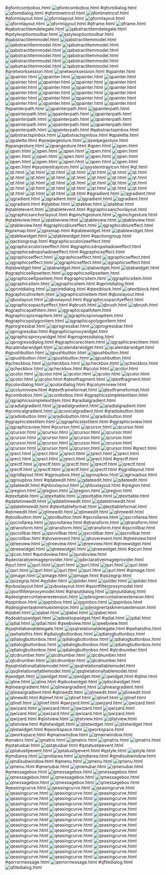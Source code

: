 #qfontcombobox.html
![qfontcombobox.html](http://pyqt.sourceforge.net/Docs/PyQt4/images/windowsxp-fontcombobox.png)
#qfontdialog.html
![qfontdialog.html](http://pyqt.sourceforge.net/Docs/PyQt4/images/plastique-fontdialog.png)
#qfontmetricsf.html
![qfontmetricsf.html](http://pyqt.sourceforge.net/Docs/PyQt4/images/bearings.png)
#qformlayout.html
![qformlayout.html](http://pyqt.sourceforge.net/Docs/PyQt4/images/qformlayout-win.png)
![qformlayout.html](http://pyqt.sourceforge.net/Docs/PyQt4/images/qformlayout-mac.png)
![qformlayout.html](http://pyqt.sourceforge.net/Docs/PyQt4/images/qformlayout-kde.png)
![qformlayout.html](http://pyqt.sourceforge.net/Docs/PyQt4/images/qformlayout-qpe.png)
#qframe.html
![qframe.html](http://pyqt.sourceforge.net/Docs/PyQt4/images/frames.png)
#qabstractitemdelegate.html
![qabstractitemdelegate.html](http://pyqt.sourceforge.net/Docs/PyQt4/images/widgetdelegate.png)
#qstyleoptiontoolbar.html
![qstyleoptiontoolbar.html](http://pyqt.sourceforge.net/Docs/PyQt4/images/qstyleoptiontoolbar-position.png)
#qabstractitemmodel.html
![qabstractitemmodel.html](http://pyqt.sourceforge.net/Docs/PyQt4/images/modelindex-no-parent.png)
![qabstractitemmodel.html](http://pyqt.sourceforge.net/Docs/PyQt4/images/modelview-begin-insert-columns.png)
![qabstractitemmodel.html](http://pyqt.sourceforge.net/Docs/PyQt4/images/modelview-begin-append-columns.png)
![qabstractitemmodel.html](http://pyqt.sourceforge.net/Docs/PyQt4/images/modelview-begin-insert-rows.png)
![qabstractitemmodel.html](http://pyqt.sourceforge.net/Docs/PyQt4/images/modelview-begin-append-rows.png)
![qabstractitemmodel.html](http://pyqt.sourceforge.net/Docs/PyQt4/images/modelview-move-rows-1.png)
![qabstractitemmodel.html](http://pyqt.sourceforge.net/Docs/PyQt4/images/modelview-move-rows-2.png)
![qabstractitemmodel.html](http://pyqt.sourceforge.net/Docs/PyQt4/images/modelview-move-rows-3.png)
![qabstractitemmodel.html](http://pyqt.sourceforge.net/Docs/PyQt4/images/modelview-move-rows-4.png)
![qabstractitemmodel.html](http://pyqt.sourceforge.net/Docs/PyQt4/images/modelview-begin-remove-columns.png)
![qabstractitemmodel.html](http://pyqt.sourceforge.net/Docs/PyQt4/images/modelview-begin-remove-rows.png)
#qnetworksession.html
![qnetworksession.html](http://pyqt.sourceforge.net/Docs/PyQt4/images/roaming-states.png)
#qpainter.html
![qpainter.html](http://pyqt.sourceforge.net/Docs/PyQt4/images/qpainter-basicdrawing.png)
![qpainter.html](http://pyqt.sourceforge.net/Docs/PyQt4/images/qpainter-painterpaths.png)
![qpainter.html](http://pyqt.sourceforge.net/Docs/PyQt4/images/qpainter-vectordeformation.png)
![qpainter.html](http://pyqt.sourceforge.net/Docs/PyQt4/images/qpainter-gradients.png)
![qpainter.html](http://pyqt.sourceforge.net/Docs/PyQt4/images/qpainter-pathstroking.png)
![qpainter.html](http://pyqt.sourceforge.net/Docs/PyQt4/images/qpainter-concentriccircles.png)
![qpainter.html](http://pyqt.sourceforge.net/Docs/PyQt4/images/qpainter-clock.png)
![qpainter.html](http://pyqt.sourceforge.net/Docs/PyQt4/images/qpainter-rotation.png)
![qpainter.html](http://pyqt.sourceforge.net/Docs/PyQt4/images/qpainter-scale.png)
![qpainter.html](http://pyqt.sourceforge.net/Docs/PyQt4/images/qpainter-translation.png)
![qpainter.html](http://pyqt.sourceforge.net/Docs/PyQt4/images/qpainter-affinetransformations.png)
![qpainter.html](http://pyqt.sourceforge.net/Docs/PyQt4/images/qpainter-compositiondemo.png)
![qpainter.html](http://pyqt.sourceforge.net/Docs/PyQt4/images/qpainter-compositionmode1.png)
![qpainter.html](http://pyqt.sourceforge.net/Docs/PyQt4/images/qpainter-compositionmode2.png)
![qpainter.html](http://pyqt.sourceforge.net/Docs/PyQt4/images/qpainter-arc.png)
![qpainter.html](http://pyqt.sourceforge.net/Docs/PyQt4/images/qpainter-chord.png)
![qpainter.html](http://pyqt.sourceforge.net/Docs/PyQt4/images/qpainter-polygon.png)
![qpainter.html](http://pyqt.sourceforge.net/Docs/PyQt4/images/qpainter-ellipse.png)
![qpainter.html](http://pyqt.sourceforge.net/Docs/PyQt4/images/qpainter-line.png)
![qpainter.html](http://pyqt.sourceforge.net/Docs/PyQt4/images/qpainter-path.png)
![qpainter.html](http://pyqt.sourceforge.net/Docs/PyQt4/images/qpainter-pie.png)
![qpainter.html](http://pyqt.sourceforge.net/Docs/PyQt4/images/qpainter-polygon.png)
![qpainter.html](http://pyqt.sourceforge.net/Docs/PyQt4/images/qpainter-rectangle.png)
![qpainter.html](http://pyqt.sourceforge.net/Docs/PyQt4/images/qpainter-roundrect.png)
#qpainterpath.html
![qpainterpath.html](http://pyqt.sourceforge.net/Docs/PyQt4/images/qpainterpath-construction.png)
![qpainterpath.html](http://pyqt.sourceforge.net/Docs/PyQt4/images/qt-fillrule-oddeven.png)
![qpainterpath.html](http://pyqt.sourceforge.net/Docs/PyQt4/images/qt-fillrule-winding.png)
![qpainterpath.html](http://pyqt.sourceforge.net/Docs/PyQt4/images/qpainterpath-example.png)
![qpainterpath.html](http://pyqt.sourceforge.net/Docs/PyQt4/images/qpainterpath-demo.png)
![qpainterpath.html](http://pyqt.sourceforge.net/Docs/PyQt4/images/qpainterpath-addellipse.png)
![qpainterpath.html](http://pyqt.sourceforge.net/Docs/PyQt4/images/qpainterpath-addpolygon.png)
![qpainterpath.html](http://pyqt.sourceforge.net/Docs/PyQt4/images/qpainterpath-addrectangle.png)
![qpainterpath.html](http://pyqt.sourceforge.net/Docs/PyQt4/images/qpainterpath-addtext.png)
![qpainterpath.html](http://pyqt.sourceforge.net/Docs/PyQt4/images/qpainterpath-arcto.png)
![qpainterpath.html](http://pyqt.sourceforge.net/Docs/PyQt4/images/qpainterpath-cubicto.png)
![qpainterpath.html](http://pyqt.sourceforge.net/Docs/PyQt4/images/qt-fillrule-oddeven.png)
![qpainterpath.html](http://pyqt.sourceforge.net/Docs/PyQt4/images/qt-fillrule-winding.png)
#qabstractspinbox.html
![qabstractspinbox.html](http://pyqt.sourceforge.net/Docs/PyQt4/images/qspinbox-updown.png)
![qabstractspinbox.html](http://pyqt.sourceforge.net/Docs/PyQt4/images/qspinbox-plusminus.png)
#qpalette.html
![qpalette.html](http://pyqt.sourceforge.net/Docs/PyQt4/images/palette.png)
#qswipegesture.html
![qswipegesture.html](http://pyqt.sourceforge.net/Docs/PyQt4/images/swipegesture.png)
#qpangesture.html
![qpangesture.html](http://pyqt.sourceforge.net/Docs/PyQt4/images/pangesture.png)
#qpen.html
![qpen.html](http://pyqt.sourceforge.net/Docs/PyQt4/images/qpen-solid.png)
![qpen.html](http://pyqt.sourceforge.net/Docs/PyQt4/images/qpen-dash.png)
![qpen.html](http://pyqt.sourceforge.net/Docs/PyQt4/images/qpen-dot.png)
![qpen.html](http://pyqt.sourceforge.net/Docs/PyQt4/images/qpen-dashdot.png)
![qpen.html](http://pyqt.sourceforge.net/Docs/PyQt4/images/qpen-dashdotdot.png)
![qpen.html](http://pyqt.sourceforge.net/Docs/PyQt4/images/qpen-custom.png)
![qpen.html](http://pyqt.sourceforge.net/Docs/PyQt4/images/qpen-square.png)
![qpen.html](http://pyqt.sourceforge.net/Docs/PyQt4/images/qpen-flat.png)
![qpen.html](http://pyqt.sourceforge.net/Docs/PyQt4/images/qpen-roundcap.png)
![qpen.html](http://pyqt.sourceforge.net/Docs/PyQt4/images/qpen-bevel.png)
![qpen.html](http://pyqt.sourceforge.net/Docs/PyQt4/images/qpen-miter.png)
![qpen.html](http://pyqt.sourceforge.net/Docs/PyQt4/images/qpen-roundjoin.png)
![qpen.html](http://pyqt.sourceforge.net/Docs/PyQt4/images/qpen-miterlimit.png)
![qpen.html](http://pyqt.sourceforge.net/Docs/PyQt4/images/qpen-demo.png)
![qpen.html](http://pyqt.sourceforge.net/Docs/PyQt4/images/qpen-dashpattern.png)
![qpen.html](http://pyqt.sourceforge.net/Docs/PyQt4/images/qpen-custom.png)
![qpen.html](http://pyqt.sourceforge.net/Docs/PyQt4/images/qpen-miterlimit.png)
#qsystemtrayicon.html
![qsystemtrayicon.html](http://pyqt.sourceforge.net/Docs/PyQt4/images/system-tray.png)
#qt.html
![qt.html](http://pyqt.sourceforge.net/Docs/PyQt4/images/qimage-scaling.png)
![qt.html](http://pyqt.sourceforge.net/Docs/PyQt4/images/brush-styles.png)
![qt.html](http://pyqt.sourceforge.net/Docs/PyQt4/images/cursor-arrow.png)
![qt.html](http://pyqt.sourceforge.net/Docs/PyQt4/images/cursor-uparrow.png)
![qt.html](http://pyqt.sourceforge.net/Docs/PyQt4/images/cursor-cross.png)
![qt.html](http://pyqt.sourceforge.net/Docs/PyQt4/images/cursor-wait.png)
![qt.html](http://pyqt.sourceforge.net/Docs/PyQt4/images/cursor-ibeam.png)
![qt.html](http://pyqt.sourceforge.net/Docs/PyQt4/images/cursor-sizev.png)
![qt.html](http://pyqt.sourceforge.net/Docs/PyQt4/images/cursor-sizeh.png)
![qt.html](http://pyqt.sourceforge.net/Docs/PyQt4/images/cursor-sizeb.png)
![qt.html](http://pyqt.sourceforge.net/Docs/PyQt4/images/cursor-sizef.png)
![qt.html](http://pyqt.sourceforge.net/Docs/PyQt4/images/cursor-sizeall.png)
![qt.html](http://pyqt.sourceforge.net/Docs/PyQt4/images/cursor-vsplit.png)
![qt.html](http://pyqt.sourceforge.net/Docs/PyQt4/images/cursor-hsplit.png)
![qt.html](http://pyqt.sourceforge.net/Docs/PyQt4/images/cursor-hand.png)
![qt.html](http://pyqt.sourceforge.net/Docs/PyQt4/images/cursor-forbidden.png)
![qt.html](http://pyqt.sourceforge.net/Docs/PyQt4/images/cursor-openhand.png)
![qt.html](http://pyqt.sourceforge.net/Docs/PyQt4/images/cursor-closedhand.png)
![qt.html](http://pyqt.sourceforge.net/Docs/PyQt4/images/cursor-whatsthis.png)
![qt.html](http://pyqt.sourceforge.net/Docs/PyQt4/images/cursor-wait.png)
![qt.html](http://pyqt.sourceforge.net/Docs/PyQt4/images/qpen-square.png)
![qt.html](http://pyqt.sourceforge.net/Docs/PyQt4/images/qpen-flat.png)
![qt.html](http://pyqt.sourceforge.net/Docs/PyQt4/images/qpen-roundcap.png)
![qt.html](http://pyqt.sourceforge.net/Docs/PyQt4/images/qpen-bevel.png)
![qt.html](http://pyqt.sourceforge.net/Docs/PyQt4/images/qpen-miter.png)
![qt.html](http://pyqt.sourceforge.net/Docs/PyQt4/images/qpen-roundjoin.png)
![qt.html](http://pyqt.sourceforge.net/Docs/PyQt4/images/qpen-solid.png)
![qt.html](http://pyqt.sourceforge.net/Docs/PyQt4/images/qpen-dash.png)
![qt.html](http://pyqt.sourceforge.net/Docs/PyQt4/images/qpen-dot.png)
![qt.html](http://pyqt.sourceforge.net/Docs/PyQt4/images/qpen-dashdot.png)
![qt.html](http://pyqt.sourceforge.net/Docs/PyQt4/images/qpen-dashdotdot.png)
![qt.html](http://pyqt.sourceforge.net/Docs/PyQt4/images/qpen-custom.png)
#qgradient.html
![qgradient.html](http://pyqt.sourceforge.net/Docs/PyQt4/images/qgradient-linear.png)
![qgradient.html](http://pyqt.sourceforge.net/Docs/PyQt4/images/qgradient-radial.png)
![qgradient.html](http://pyqt.sourceforge.net/Docs/PyQt4/images/qgradient-conical.png)
![qgradient.html](http://pyqt.sourceforge.net/Docs/PyQt4/images/qradialgradient-pad.png)
![qgradient.html](http://pyqt.sourceforge.net/Docs/PyQt4/images/qradialgradient-repeat.png)
![qgradient.html](http://pyqt.sourceforge.net/Docs/PyQt4/images/qradialgradient-reflect.png)
#qtabbar.html
![qtabbar.html](http://pyqt.sourceforge.net/Docs/PyQt4/images/plastique-tabbar.png)
![qtabbar.html](http://pyqt.sourceforge.net/Docs/PyQt4/images/plastique-tabbar-truncated.png)
#qtabletevent.html
![qtabletevent.html](http://pyqt.sourceforge.net/Docs/PyQt4/images/qtabletevent-tilt.png)
#qgraphicsanchorlayout.html
![qgraphicsanchorlayout.html](http://pyqt.sourceforge.net/Docs/PyQt4/images/simpleanchorlayout-example.png)
#qpinchgesture.html
![qpinchgesture.html](http://pyqt.sourceforge.net/Docs/PyQt4/images/pinchgesture.png)
#qtableview.html
![qtableview.html](http://pyqt.sourceforge.net/Docs/PyQt4/images/qtableview-resized.png)
![qtableview.html](http://pyqt.sourceforge.net/Docs/PyQt4/images/windowsxp-tableview.png)
![qtableview.html](http://pyqt.sourceforge.net/Docs/PyQt4/images/macintosh-tableview.png)
![qtableview.html](http://pyqt.sourceforge.net/Docs/PyQt4/images/plastique-tableview.png)
#qgraphicsblureffect.html
![qgraphicsblureffect.html](http://pyqt.sourceforge.net/Docs/PyQt4/images/graphicseffect-blur.png)
#qpixmap.html
![qpixmap.html](http://pyqt.sourceforge.net/Docs/PyQt4/images/qimage-scaling.png)
#qtablewidget.html
![qtablewidget.html](http://pyqt.sourceforge.net/Docs/PyQt4/images/windowsxp-tableview.png)
![qtablewidget.html](http://pyqt.sourceforge.net/Docs/PyQt4/images/macintosh-tableview.png)
![qtablewidget.html](http://pyqt.sourceforge.net/Docs/PyQt4/images/plastique-tableview.png)
#qactiongroup.html
![qactiongroup.html](http://pyqt.sourceforge.net/Docs/PyQt4/images/qactiongroup-align.png)
#qgraphicscolorizeeffect.html
![qgraphicscolorizeeffect.html](http://pyqt.sourceforge.net/Docs/PyQt4/images/graphicseffect-colorize.png)
#qgraphicsdropshadoweffect.html
![qgraphicsdropshadoweffect.html](http://pyqt.sourceforge.net/Docs/PyQt4/images/graphicseffect-drop-shadow.png)
#qgraphicseffect.html
![qgraphicseffect.html](http://pyqt.sourceforge.net/Docs/PyQt4/images/graphicseffect-plain.png)
![qgraphicseffect.html](http://pyqt.sourceforge.net/Docs/PyQt4/images/graphicseffect-blur.png)
![qgraphicseffect.html](http://pyqt.sourceforge.net/Docs/PyQt4/images/graphicseffect-colorize.png)
![qgraphicseffect.html](http://pyqt.sourceforge.net/Docs/PyQt4/images/graphicseffect-opacity.png)
![qgraphicseffect.html](http://pyqt.sourceforge.net/Docs/PyQt4/images/graphicseffect-drop-shadow.png)
![qgraphicseffect.html](http://pyqt.sourceforge.net/Docs/PyQt4/images/graphicseffect-widget.png)
#qtabwidget.html
![qtabwidget.html](http://pyqt.sourceforge.net/Docs/PyQt4/images/windowsxp-tabwidget.png)
![qtabwidget.html](http://pyqt.sourceforge.net/Docs/PyQt4/images/macintosh-tabwidget.png)
![qtabwidget.html](http://pyqt.sourceforge.net/Docs/PyQt4/images/plastique-tabwidget.png)
#qgraphicsellipseitem.html
![qgraphicsellipseitem.html](http://pyqt.sourceforge.net/Docs/PyQt4/images/graphicsview-ellipseitem.png)
![qgraphicsellipseitem.html](http://pyqt.sourceforge.net/Docs/PyQt4/images/graphicsview-ellipseitem-pie.png)
#qgraphicsitem.html
![qgraphicsitem.html](http://pyqt.sourceforge.net/Docs/PyQt4/images/graphicsview-items.png)
![qgraphicsitem.html](http://pyqt.sourceforge.net/Docs/PyQt4/images/graphicsview-parentchild.png)
![qgraphicsitem.html](http://pyqt.sourceforge.net/Docs/PyQt4/images/graphicsview-zorder.png)
#qprintdialog.html
![qprintdialog.html](http://pyqt.sourceforge.net/Docs/PyQt4/images/plastique-printdialog.png)
![qprintdialog.html](http://pyqt.sourceforge.net/Docs/PyQt4/images/plastique-printdialog-properties.png)
#qtextblock.html
![qtextblock.html](http://pyqt.sourceforge.net/Docs/PyQt4/images/qtextblock-sequence.png)
#qgraphicslineitem.html
![qgraphicslineitem.html](http://pyqt.sourceforge.net/Docs/PyQt4/images/graphicsview-lineitem.png)
#qboxlayout.html
![qboxlayout.html](http://pyqt.sourceforge.net/Docs/PyQt4/images/qhboxlayout-with-5-children.png)
![qboxlayout.html](http://pyqt.sourceforge.net/Docs/PyQt4/images/qvboxlayout-with-5-children.png)
#qgraphicsopacityeffect.html
![qgraphicsopacityeffect.html](http://pyqt.sourceforge.net/Docs/PyQt4/images/graphicseffect-opacity.png)
#qbrush.html
![qbrush.html](http://pyqt.sourceforge.net/Docs/PyQt4/images/brush-styles.png)
![qbrush.html](http://pyqt.sourceforge.net/Docs/PyQt4/images/brush-outline.png)
#qgraphicspathitem.html
![qgraphicspathitem.html](http://pyqt.sourceforge.net/Docs/PyQt4/images/graphicsview-pathitem.png)
#qgraphicspixmapitem.html
![qgraphicspixmapitem.html](http://pyqt.sourceforge.net/Docs/PyQt4/images/graphicsview-pixmapitem.png)
#qgraphicspolygonitem.html
![qgraphicspolygonitem.html](http://pyqt.sourceforge.net/Docs/PyQt4/images/graphicsview-polygonitem.png)
#qprogressbar.html
![qprogressbar.html](http://pyqt.sourceforge.net/Docs/PyQt4/images/macintosh-progressbar.png)
![qprogressbar.html](http://pyqt.sourceforge.net/Docs/PyQt4/images/windowsxp-progressbar.png)
![qprogressbar.html](http://pyqt.sourceforge.net/Docs/PyQt4/images/plastique-progressbar.png)
#qgraphicsproxywidget.html
![qgraphicsproxywidget.html](http://pyqt.sourceforge.net/Docs/PyQt4/images/qgraphicsproxywidget-embed.png)
#qprogressdialog.html
![qprogressdialog.html](http://pyqt.sourceforge.net/Docs/PyQt4/images/plastique-progressdialog.png)
#qgraphicsrectitem.html
![qgraphicsrectitem.html](http://pyqt.sourceforge.net/Docs/PyQt4/images/graphicsview-rectitem.png)
#qcalendarwidget.html
![qcalendarwidget.html](http://pyqt.sourceforge.net/Docs/PyQt4/images/cleanlooks-calendarwidget.png)
![qcalendarwidget.html](http://pyqt.sourceforge.net/Docs/PyQt4/images/qcalendarwidget-grid.png)
#qpushbutton.html
![qpushbutton.html](http://pyqt.sourceforge.net/Docs/PyQt4/images/macintosh-pushbutton.png)
![qpushbutton.html](http://pyqt.sourceforge.net/Docs/PyQt4/images/windowsxp-pushbutton.png)
![qpushbutton.html](http://pyqt.sourceforge.net/Docs/PyQt4/images/plastique-pushbutton.png)
![qpushbutton.html](http://pyqt.sourceforge.net/Docs/PyQt4/images/plastique-pushbutton-menu.png)
![qpushbutton.html](http://pyqt.sourceforge.net/Docs/PyQt4/images/cleanlooks-pushbutton-menu.png)
#qcheckbox.html
![qcheckbox.html](http://pyqt.sourceforge.net/Docs/PyQt4/images/checkboxes-exclusive.png)
![qcheckbox.html](http://pyqt.sourceforge.net/Docs/PyQt4/images/checkboxes-non-exclusive.png)
![qcheckbox.html](http://pyqt.sourceforge.net/Docs/PyQt4/images/macintosh-checkbox.png)
![qcheckbox.html](http://pyqt.sourceforge.net/Docs/PyQt4/images/windows-checkbox.png)
![qcheckbox.html](http://pyqt.sourceforge.net/Docs/PyQt4/images/plastique-checkbox.png)
#qcolor.html
![qcolor.html](http://pyqt.sourceforge.net/Docs/PyQt4/images/qcolor-rgb.png)
![qcolor.html](http://pyqt.sourceforge.net/Docs/PyQt4/images/qcolor-hsv.png)
![qcolor.html](http://pyqt.sourceforge.net/Docs/PyQt4/images/qcolor-cmyk.png)
![qcolor.html](http://pyqt.sourceforge.net/Docs/PyQt4/images/alphafill.png)
![qcolor.html](http://pyqt.sourceforge.net/Docs/PyQt4/images/qt-colors.png)
![qcolor.html](http://pyqt.sourceforge.net/Docs/PyQt4/images/qcolor-hue.png)
![qcolor.html](http://pyqt.sourceforge.net/Docs/PyQt4/images/qcolor-saturation.png)
![qcolor.html](http://pyqt.sourceforge.net/Docs/PyQt4/images/qcolor-value.png)
#qtextfragment.html
![qtextfragment.html](http://pyqt.sourceforge.net/Docs/PyQt4/images/qtextfragment-split.png)
#qcolordialog.html
![qcolordialog.html](http://pyqt.sourceforge.net/Docs/PyQt4/images/plastique-colordialog.png)
#qcolumnview.html
![qcolumnview.html](http://pyqt.sourceforge.net/Docs/PyQt4/images/qcolumnview.png)
#qtextframeformat.html
![qtextframeformat.html](http://pyqt.sourceforge.net/Docs/PyQt4/images/qtextframe-style.png)
#qcombobox.html
![qcombobox.html](http://pyqt.sourceforge.net/Docs/PyQt4/images/qstyle-comboboxes.png)
#qgraphicssimpletextitem.html
![qgraphicssimpletextitem.html](http://pyqt.sourceforge.net/Docs/PyQt4/images/graphicsview-simpletextitem.png)
#qradialgradient.html
![qradialgradient.html](http://pyqt.sourceforge.net/Docs/PyQt4/images/qradialgradient-pad.png)
![qradialgradient.html](http://pyqt.sourceforge.net/Docs/PyQt4/images/qradialgradient-reflect.png)
![qradialgradient.html](http://pyqt.sourceforge.net/Docs/PyQt4/images/qradialgradient-repeat.png)
#qconicalgradient.html
![qconicalgradient.html](http://pyqt.sourceforge.net/Docs/PyQt4/images/qconicalgradient.png)
#qradiobutton.html
![qradiobutton.html](http://pyqt.sourceforge.net/Docs/PyQt4/images/plastique-radiobutton.png)
![qradiobutton.html](http://pyqt.sourceforge.net/Docs/PyQt4/images/windows-radiobutton.png)
![qradiobutton.html](http://pyqt.sourceforge.net/Docs/PyQt4/images/macintosh-radiobutton.png)
#qgraphicstextitem.html
![qgraphicstextitem.html](http://pyqt.sourceforge.net/Docs/PyQt4/images/graphicsview-textitem.png)
#qgraphicsview.html
![qgraphicsview.html](http://pyqt.sourceforge.net/Docs/PyQt4/images/graphicsview-view.png)
#qcursor.html
![qcursor.html](http://pyqt.sourceforge.net/Docs/PyQt4/images/cursor-arrow.png)
![qcursor.html](http://pyqt.sourceforge.net/Docs/PyQt4/images/cursor-sizev.png)
![qcursor.html](http://pyqt.sourceforge.net/Docs/PyQt4/images/cursor-uparrow.png)
![qcursor.html](http://pyqt.sourceforge.net/Docs/PyQt4/images/cursor-sizeh.png)
![qcursor.html](http://pyqt.sourceforge.net/Docs/PyQt4/images/cursor-cross.png)
![qcursor.html](http://pyqt.sourceforge.net/Docs/PyQt4/images/cursor-sizeb.png)
![qcursor.html](http://pyqt.sourceforge.net/Docs/PyQt4/images/cursor-ibeam.png)
![qcursor.html](http://pyqt.sourceforge.net/Docs/PyQt4/images/cursor-sizef.png)
![qcursor.html](http://pyqt.sourceforge.net/Docs/PyQt4/images/cursor-wait.png)
![qcursor.html](http://pyqt.sourceforge.net/Docs/PyQt4/images/cursor-sizeall.png)
![qcursor.html](http://pyqt.sourceforge.net/Docs/PyQt4/images/cursor-busy.png)
![qcursor.html](http://pyqt.sourceforge.net/Docs/PyQt4/images/cursor-vsplit.png)
![qcursor.html](http://pyqt.sourceforge.net/Docs/PyQt4/images/cursor-forbidden.png)
![qcursor.html](http://pyqt.sourceforge.net/Docs/PyQt4/images/cursor-hsplit.png)
![qcursor.html](http://pyqt.sourceforge.net/Docs/PyQt4/images/cursor-hand.png)
![qcursor.html](http://pyqt.sourceforge.net/Docs/PyQt4/images/cursor-openhand.png)
![qcursor.html](http://pyqt.sourceforge.net/Docs/PyQt4/images/cursor-whatsthis.png)
![qcursor.html](http://pyqt.sourceforge.net/Docs/PyQt4/images/cursor-closedhand.png)
#qrect.html
![qrect.html](http://pyqt.sourceforge.net/Docs/PyQt4/images/qrect-intersect.png)
![qrect.html](http://pyqt.sourceforge.net/Docs/PyQt4/images/qrect-unite.png)
![qrect.html](http://pyqt.sourceforge.net/Docs/PyQt4/images/qrect-diagram-zero.png)
![qrect.html](http://pyqt.sourceforge.net/Docs/PyQt4/images/qrect-diagram-one.png)
![qrect.html](http://pyqt.sourceforge.net/Docs/PyQt4/images/qrect-diagram-two.png)
![qrect.html](http://pyqt.sourceforge.net/Docs/PyQt4/images/qrect-diagram-three.png)
![qrect.html](http://pyqt.sourceforge.net/Docs/PyQt4/images/qrect-coordinates.png)
![qrect.html](http://pyqt.sourceforge.net/Docs/PyQt4/images/qrect-intersect.png)
![qrect.html](http://pyqt.sourceforge.net/Docs/PyQt4/images/qrect-unite.png)
#qrectf.html
![qrectf.html](http://pyqt.sourceforge.net/Docs/PyQt4/images/qrect-intersect.png)
![qrectf.html](http://pyqt.sourceforge.net/Docs/PyQt4/images/qrect-unite.png)
![qrectf.html](http://pyqt.sourceforge.net/Docs/PyQt4/images/qrect-diagram-zero.png)
![qrectf.html](http://pyqt.sourceforge.net/Docs/PyQt4/images/qrectf-diagram-one.png)
![qrectf.html](http://pyqt.sourceforge.net/Docs/PyQt4/images/qrectf-diagram-two.png)
![qrectf.html](http://pyqt.sourceforge.net/Docs/PyQt4/images/qrectf-diagram-three.png)
![qrectf.html](http://pyqt.sourceforge.net/Docs/PyQt4/images/qrectf-coordinates.png)
![qrectf.html](http://pyqt.sourceforge.net/Docs/PyQt4/images/qrect-intersect.png)
![qrectf.html](http://pyqt.sourceforge.net/Docs/PyQt4/images/qrect-unite.png)
#qgridlayout.html
![qgridlayout.html](http://pyqt.sourceforge.net/Docs/PyQt4/images/gridlayout.png)
#qgroupbox.html
![qgroupbox.html](http://pyqt.sourceforge.net/Docs/PyQt4/images/windowsxp-groupbox.png)
![qgroupbox.html](http://pyqt.sourceforge.net/Docs/PyQt4/images/macintosh-groupbox.png)
![qgroupbox.html](http://pyqt.sourceforge.net/Docs/PyQt4/images/plastique-groupbox.png)
#qdateedit.html
![qdateedit.html](http://pyqt.sourceforge.net/Docs/PyQt4/images/windowsxp-dateedit.png)
![qdateedit.html](http://pyqt.sourceforge.net/Docs/PyQt4/images/macintosh-dateedit.png)
![qdateedit.html](http://pyqt.sourceforge.net/Docs/PyQt4/images/plastique-dateedit.png)
#qhboxlayout.html
![qhboxlayout.html](http://pyqt.sourceforge.net/Docs/PyQt4/images/qhboxlayout-with-5-children.png)
#qregion.html
![qregion.html](http://pyqt.sourceforge.net/Docs/PyQt4/images/rintersect.png)
![qregion.html](http://pyqt.sourceforge.net/Docs/PyQt4/images/rsubtract.png)
![qregion.html](http://pyqt.sourceforge.net/Docs/PyQt4/images/runion.png)
![qregion.html](http://pyqt.sourceforge.net/Docs/PyQt4/images/rxor.png)
#qtexttable.html
![qtexttable.html](http://pyqt.sourceforge.net/Docs/PyQt4/images/texttable-split.png)
![qtexttable.html](http://pyqt.sourceforge.net/Docs/PyQt4/images/texttable-merge.png)
![qtexttable.html](http://pyqt.sourceforge.net/Docs/PyQt4/images/texttable-split.png)
#qdatetimeedit.html
![qdatetimeedit.html](http://pyqt.sourceforge.net/Docs/PyQt4/images/windowsxp-datetimeedit.png)
![qdatetimeedit.html](http://pyqt.sourceforge.net/Docs/PyQt4/images/macintosh-datetimeedit.png)
![qdatetimeedit.html](http://pyqt.sourceforge.net/Docs/PyQt4/images/plastique-datetimeedit.png)
#qtexttableformat.html
![qtexttableformat.html](http://pyqt.sourceforge.net/Docs/PyQt4/images/qtexttableformat-cell.png)
#qtimeedit.html
![qtimeedit.html](http://pyqt.sourceforge.net/Docs/PyQt4/images/windowsxp-timeedit.png)
![qtimeedit.html](http://pyqt.sourceforge.net/Docs/PyQt4/images/macintosh-timeedit.png)
![qtimeedit.html](http://pyqt.sourceforge.net/Docs/PyQt4/images/plastique-timeedit.png)
#qtoolbutton.html
![qtoolbutton.html](http://pyqt.sourceforge.net/Docs/PyQt4/images/assistant-toolbar.png)
#qscrollarea.html
![qscrollarea.html](http://pyqt.sourceforge.net/Docs/PyQt4/images/qscrollarea-noscrollbars.png)
![qscrollarea.html](http://pyqt.sourceforge.net/Docs/PyQt4/images/qscrollarea-onescrollbar.png)
![qscrollarea.html](http://pyqt.sourceforge.net/Docs/PyQt4/images/qscrollarea-twoscrollbars.png)
#qtransform.html
![qtransform.html](http://pyqt.sourceforge.net/Docs/PyQt4/images/qtransform-simpletransformation.png)
![qtransform.html](http://pyqt.sourceforge.net/Docs/PyQt4/images/qtransform-combinedtransformation.png)
![qtransform.html](http://pyqt.sourceforge.net/Docs/PyQt4/images/qtransform-representation.png)
![qtransform.html](http://pyqt.sourceforge.net/Docs/PyQt4/images/qtransform-combinedtransformation2.png)
#qscrollbar.html
![qscrollbar.html](http://pyqt.sourceforge.net/Docs/PyQt4/images/qscrollbar-picture.png)
![qscrollbar.html](http://pyqt.sourceforge.net/Docs/PyQt4/images/qscrollbar-values.png)
![qscrollbar.html](http://pyqt.sourceforge.net/Docs/PyQt4/images/macintosh-horizontalscrollbar.png)
![qscrollbar.html](http://pyqt.sourceforge.net/Docs/PyQt4/images/windowsxp-horizontalscrollbar.png)
![qscrollbar.html](http://pyqt.sourceforge.net/Docs/PyQt4/images/plastique-horizontalscrollbar.png)
#qhoverevent.html
![qhoverevent.html](http://pyqt.sourceforge.net/Docs/PyQt4/images/hoverevents.png)
#qtreeview.html
![qtreeview.html](http://pyqt.sourceforge.net/Docs/PyQt4/images/windowsxp-treeview.png)
![qtreeview.html](http://pyqt.sourceforge.net/Docs/PyQt4/images/macintosh-treeview.png)
![qtreeview.html](http://pyqt.sourceforge.net/Docs/PyQt4/images/plastique-treeview.png)
#qtreewidget.html
![qtreewidget.html](http://pyqt.sourceforge.net/Docs/PyQt4/images/windowsxp-treeview.png)
![qtreewidget.html](http://pyqt.sourceforge.net/Docs/PyQt4/images/macintosh-treeview.png)
![qtreewidget.html](http://pyqt.sourceforge.net/Docs/PyQt4/images/plastique-treeview.png)
#qicon.html
![qicon.html](http://pyqt.sourceforge.net/Docs/PyQt4/images/icon.png)
#qundoview.html
![qundoview.html](http://pyqt.sourceforge.net/Docs/PyQt4/images/qundoview.png)
#qdeclarativeimageprovider.html
![qdeclarativeimageprovider.html](http://pyqt.sourceforge.net/Docs/PyQt4/images/imageprovider.png)
#qurl.html
![qurl.html](http://pyqt.sourceforge.net/Docs/PyQt4/images/qurl-authority.png)
![qurl.html](http://pyqt.sourceforge.net/Docs/PyQt4/images/qurl-fragment.png)
![qurl.html](http://pyqt.sourceforge.net/Docs/PyQt4/images/qurl-ftppath.png)
![qurl.html](http://pyqt.sourceforge.net/Docs/PyQt4/images/qurl-mailtopath.png)
![qurl.html](http://pyqt.sourceforge.net/Docs/PyQt4/images/qurl-fragment.png)
![qurl.html](http://pyqt.sourceforge.net/Docs/PyQt4/images/qurl-ftppath.png)
![qurl.html](http://pyqt.sourceforge.net/Docs/PyQt4/images/qurl-mailtopath.png)
![qurl.html](http://pyqt.sourceforge.net/Docs/PyQt4/images/qurl-querystring.png)
![qurl.html](http://pyqt.sourceforge.net/Docs/PyQt4/images/qurl-authority2.png)
![qurl.html](http://pyqt.sourceforge.net/Docs/PyQt4/images/qurl-authority3.png)
#qimage.html
![qimage.html](http://pyqt.sourceforge.net/Docs/PyQt4/images/qimage-32bit_scaled.png)
![qimage.html](http://pyqt.sourceforge.net/Docs/PyQt4/images/qimage-8bit_scaled.png)
![qimage.html](http://pyqt.sourceforge.net/Docs/PyQt4/images/qimage-scaling.png)
#qsizegrip.html
![qsizegrip.html](http://pyqt.sourceforge.net/Docs/PyQt4/images/plastique-sizegrip.png)
#qslider.html
![qslider.html](http://pyqt.sourceforge.net/Docs/PyQt4/images/macintosh-slider.png)
![qslider.html](http://pyqt.sourceforge.net/Docs/PyQt4/images/windows-slider.png)
![qslider.html](http://pyqt.sourceforge.net/Docs/PyQt4/images/plastique-slider.png)
#qvboxlayout.html
![qvboxlayout.html](http://pyqt.sourceforge.net/Docs/PyQt4/images/qvboxlayout-with-5-children.png)
#qsortfilterproxymodel.html
![qsortfilterproxymodel.html](http://pyqt.sourceforge.net/Docs/PyQt4/images/qsortfilterproxymodel-sorting.png)
#qinputdialog.html
![qinputdialog.html](http://pyqt.sourceforge.net/Docs/PyQt4/images/inputdialogs.png)
#qdesignercontainerextension.html
![qdesignercontainerextension.html](http://pyqt.sourceforge.net/Docs/PyQt4/images/containerextension-example.png)
#qspinbox.html
![qspinbox.html](http://pyqt.sourceforge.net/Docs/PyQt4/images/windowsxp-spinbox.png)
![qspinbox.html](http://pyqt.sourceforge.net/Docs/PyQt4/images/plastique-spinbox.png)
![qspinbox.html](http://pyqt.sourceforge.net/Docs/PyQt4/images/macintosh-spinbox.png)
#qdesignertaskmenuextension.html
![qdesignertaskmenuextension.html](http://pyqt.sourceforge.net/Docs/PyQt4/images/taskmenuextension-example-faded.png)
#qlabel.html
![qlabel.html](http://pyqt.sourceforge.net/Docs/PyQt4/images/macintosh-label.png)
![qlabel.html](http://pyqt.sourceforge.net/Docs/PyQt4/images/plastique-label.png)
![qlabel.html](http://pyqt.sourceforge.net/Docs/PyQt4/images/windowsxp-label.png)
#qdesktopwidget.html
![qdesktopwidget.html](http://pyqt.sourceforge.net/Docs/PyQt4/images/qdesktopwidget.png)
#qdial.html
![qdial.html](http://pyqt.sourceforge.net/Docs/PyQt4/images/plastique-dial.png)
![qdial.html](http://pyqt.sourceforge.net/Docs/PyQt4/images/windowsxp-dial.png)
![qdial.html](http://pyqt.sourceforge.net/Docs/PyQt4/images/macintosh-dial.png)
#qwebview.html
![qwebview.html](http://pyqt.sourceforge.net/Docs/PyQt4/images/qwebview-diagram.png)
#qsqlrelationaldelegate.html
![qsqlrelationaldelegate.html](http://pyqt.sourceforge.net/Docs/PyQt4/images/relationaltable.png)
#qwhatsthis.html
![qwhatsthis.html](http://pyqt.sourceforge.net/Docs/PyQt4/images/whatsthis.png)
#qdialogbuttonbox.html
![qdialogbuttonbox.html](http://pyqt.sourceforge.net/Docs/PyQt4/images/buttonbox-gnomelayout-horizontal.png)
![qdialogbuttonbox.html](http://pyqt.sourceforge.net/Docs/PyQt4/images/buttonbox-kdelayout-horizontal.png)
![qdialogbuttonbox.html](http://pyqt.sourceforge.net/Docs/PyQt4/images/buttonbox-maclayout-horizontal.png)
![qdialogbuttonbox.html](http://pyqt.sourceforge.net/Docs/PyQt4/images/buttonbox-winlayout-horizontal.png)
![qdialogbuttonbox.html](http://pyqt.sourceforge.net/Docs/PyQt4/images/buttonbox-gnomelayout-vertical.png)
![qdialogbuttonbox.html](http://pyqt.sourceforge.net/Docs/PyQt4/images/buttonbox-kdelayout-vertical.png)
![qdialogbuttonbox.html](http://pyqt.sourceforge.net/Docs/PyQt4/images/buttonbox-maclayout-vertical.png)
![qdialogbuttonbox.html](http://pyqt.sourceforge.net/Docs/PyQt4/images/buttonbox-winlayout-vertical.png)
![qdialogbuttonbox.html](http://pyqt.sourceforge.net/Docs/PyQt4/images/buttonbox-mac-modeless-horizontal.png)
#qlcdnumber.html
![qlcdnumber.html](http://pyqt.sourceforge.net/Docs/PyQt4/images/motif-lcdnumber.png)
![qlcdnumber.html](http://pyqt.sourceforge.net/Docs/PyQt4/images/cde-lcdnumber.png)
![qlcdnumber.html](http://pyqt.sourceforge.net/Docs/PyQt4/images/windows-lcdnumber.png)
![qlcdnumber.html](http://pyqt.sourceforge.net/Docs/PyQt4/images/windowsxp-lcdnumber.png)
![qlcdnumber.html](http://pyqt.sourceforge.net/Docs/PyQt4/images/macintosh-lcdnumber.png)
![qlcdnumber.html](http://pyqt.sourceforge.net/Docs/PyQt4/images/plastique-lcdnumber.png)
#qsqlrelationaltablemodel.html
![qsqlrelationaltablemodel.html](http://pyqt.sourceforge.net/Docs/PyQt4/images/noforeignkeys.png)
![qsqlrelationaltablemodel.html](http://pyqt.sourceforge.net/Docs/PyQt4/images/foreignkeys.png)
![qsqlrelationaltablemodel.html](http://pyqt.sourceforge.net/Docs/PyQt4/images/relationaltable.png)
#qwidget.html
![qwidget.html](http://pyqt.sourceforge.net/Docs/PyQt4/images/parent-child-widgets.png)
![qwidget.html](http://pyqt.sourceforge.net/Docs/PyQt4/images/propagation-custom.png)
![qwidget.html](http://pyqt.sourceforge.net/Docs/PyQt4/images/propagation-standard.png)
#qline.html
![qline.html](http://pyqt.sourceforge.net/Docs/PyQt4/images/qline-point.png)
![qline.html](http://pyqt.sourceforge.net/Docs/PyQt4/images/qline-coordinates.png)
#qdockwidget.html
![qdockwidget.html](http://pyqt.sourceforge.net/Docs/PyQt4/images/mainwindow-docks.png)
#qlineargradient.html
![qlineargradient.html](http://pyqt.sourceforge.net/Docs/PyQt4/images/qlineargradient-pad.png)
![qlineargradient.html](http://pyqt.sourceforge.net/Docs/PyQt4/images/qlineargradient-reflect.png)
![qlineargradient.html](http://pyqt.sourceforge.net/Docs/PyQt4/images/qlineargradient-repeat.png)
#qlineedit.html
![qlineedit.html](http://pyqt.sourceforge.net/Docs/PyQt4/images/macintosh-lineedit.png)
![qlineedit.html](http://pyqt.sourceforge.net/Docs/PyQt4/images/windows-lineedit.png)
![qlineedit.html](http://pyqt.sourceforge.net/Docs/PyQt4/images/plastique-lineedit.png)
#qlinef.html
![qlinef.html](http://pyqt.sourceforge.net/Docs/PyQt4/images/qline-point.png)
![qlinef.html](http://pyqt.sourceforge.net/Docs/PyQt4/images/qline-coordinates.png)
![qlinef.html](http://pyqt.sourceforge.net/Docs/PyQt4/images/qlinef-unbounded.png)
![qlinef.html](http://pyqt.sourceforge.net/Docs/PyQt4/images/qlinef-bounded.png)
![qlinef.html](http://pyqt.sourceforge.net/Docs/PyQt4/images/qlinef-normalvector.png)
#qwizard.html
![qwizard.html](http://pyqt.sourceforge.net/Docs/PyQt4/images/qtwizard-classic1.png)
![qwizard.html](http://pyqt.sourceforge.net/Docs/PyQt4/images/qtwizard-modern1.png)
![qwizard.html](http://pyqt.sourceforge.net/Docs/PyQt4/images/qtwizard-mac1.png)
![qwizard.html](http://pyqt.sourceforge.net/Docs/PyQt4/images/qtwizard-aero1.png)
![qwizard.html](http://pyqt.sourceforge.net/Docs/PyQt4/images/qtwizard-classic2.png)
![qwizard.html](http://pyqt.sourceforge.net/Docs/PyQt4/images/qtwizard-modern2.png)
![qwizard.html](http://pyqt.sourceforge.net/Docs/PyQt4/images/qtwizard-mac2.png)
![qwizard.html](http://pyqt.sourceforge.net/Docs/PyQt4/images/qtwizard-aero2.png)
![qwizard.html](http://pyqt.sourceforge.net/Docs/PyQt4/images/qtwizard-nonmacpage.png)
![qwizard.html](http://pyqt.sourceforge.net/Docs/PyQt4/images/qtwizard-macpage.png)
![qwizard.html](http://pyqt.sourceforge.net/Docs/PyQt4/images/licensewizard-flow.png)
#qlistview.html
![qlistview.html](http://pyqt.sourceforge.net/Docs/PyQt4/images/windowsxp-listview.png)
![qlistview.html](http://pyqt.sourceforge.net/Docs/PyQt4/images/macintosh-listview.png)
![qlistview.html](http://pyqt.sourceforge.net/Docs/PyQt4/images/plastique-listview.png)
#qlistwidget.html
![qlistwidget.html](http://pyqt.sourceforge.net/Docs/PyQt4/images/windowsxp-listview.png)
![qlistwidget.html](http://pyqt.sourceforge.net/Docs/PyQt4/images/macintosh-listview.png)
![qlistwidget.html](http://pyqt.sourceforge.net/Docs/PyQt4/images/plastique-listview.png)
#qworkspace.html
![qworkspace.html](http://pyqt.sourceforge.net/Docs/PyQt4/images/mdi-cascade.png)
![qworkspace.html](http://pyqt.sourceforge.net/Docs/PyQt4/images/mdi-tile.png)
#qmainwindow.html
![qmainwindow.html](http://pyqt.sourceforge.net/Docs/PyQt4/images/mainwindowlayout.png)
#qmatrix.html
![qmatrix.html](http://pyqt.sourceforge.net/Docs/PyQt4/images/qmatrix-simpletransformation.png)
![qmatrix.html](http://pyqt.sourceforge.net/Docs/PyQt4/images/qmatrix-combinedtransformation.png)
![qmatrix.html](http://pyqt.sourceforge.net/Docs/PyQt4/images/qmatrix-representation.png)
![qmatrix.html](http://pyqt.sourceforge.net/Docs/PyQt4/images/qmatrix-combinedtransformation.png)
#qstatusbar.html
![qstatusbar.html](http://pyqt.sourceforge.net/Docs/PyQt4/images/plastique-statusbar.png)
#qstatustipevent.html
![qstatustipevent.html](http://pyqt.sourceforge.net/Docs/PyQt4/images/qstatustipevent-widget.png)
![qstatustipevent.html](http://pyqt.sourceforge.net/Docs/PyQt4/images/qstatustipevent-action.png)
#qstyle.html
![qstyle.html](http://pyqt.sourceforge.net/Docs/PyQt4/images/qstyle-comboboxes.png)
#qmdiarea.html
![qmdiarea.html](http://pyqt.sourceforge.net/Docs/PyQt4/images/mdi-cascade.png)
![qmdiarea.html](http://pyqt.sourceforge.net/Docs/PyQt4/images/mdi-tile.png)
#qmdisubwindow.html
![qmdisubwindow.html](http://pyqt.sourceforge.net/Docs/PyQt4/images/qmdisubwindowlayout.png)
#qmenu.html
![qmenu.html](http://pyqt.sourceforge.net/Docs/PyQt4/images/plastique-menu.png)
![qmenu.html](http://pyqt.sourceforge.net/Docs/PyQt4/images/windowsxp-menu.png)
![qmenu.html](http://pyqt.sourceforge.net/Docs/PyQt4/images/macintosh-menu.png)
#qmenubar.html
![qmenubar.html](http://pyqt.sourceforge.net/Docs/PyQt4/images/plastique-menubar.png)
![qmenubar.html](http://pyqt.sourceforge.net/Docs/PyQt4/images/motif-menubar.png)
#qmessagebox.html
![qmessagebox.html](http://pyqt.sourceforge.net/Docs/PyQt4/images/msgbox1.png)
![qmessagebox.html](http://pyqt.sourceforge.net/Docs/PyQt4/images/msgbox2.png)
![qmessagebox.html](http://pyqt.sourceforge.net/Docs/PyQt4/images/msgbox3.png)
![qmessagebox.html](http://pyqt.sourceforge.net/Docs/PyQt4/images/msgbox4.png)
![qmessagebox.html](http://pyqt.sourceforge.net/Docs/PyQt4/images/qmessagebox-quest.png)
![qmessagebox.html](http://pyqt.sourceforge.net/Docs/PyQt4/images/qmessagebox-info.png)
![qmessagebox.html](http://pyqt.sourceforge.net/Docs/PyQt4/images/qmessagebox-warn.png)
![qmessagebox.html](http://pyqt.sourceforge.net/Docs/PyQt4/images/qmessagebox-crit.png)
#qeasingcurve.html
![qeasingcurve.html](http://pyqt.sourceforge.net/Docs/PyQt4/images/qeasingcurve-linear.png)
![qeasingcurve.html](http://pyqt.sourceforge.net/Docs/PyQt4/images/qeasingcurve-inquad.png)
![qeasingcurve.html](http://pyqt.sourceforge.net/Docs/PyQt4/images/qeasingcurve-outquad.png)
![qeasingcurve.html](http://pyqt.sourceforge.net/Docs/PyQt4/images/qeasingcurve-inoutquad.png)
![qeasingcurve.html](http://pyqt.sourceforge.net/Docs/PyQt4/images/qeasingcurve-outinquad.png)
![qeasingcurve.html](http://pyqt.sourceforge.net/Docs/PyQt4/images/qeasingcurve-incubic.png)
![qeasingcurve.html](http://pyqt.sourceforge.net/Docs/PyQt4/images/qeasingcurve-outcubic.png)
![qeasingcurve.html](http://pyqt.sourceforge.net/Docs/PyQt4/images/qeasingcurve-inoutcubic.png)
![qeasingcurve.html](http://pyqt.sourceforge.net/Docs/PyQt4/images/qeasingcurve-outincubic.png)
![qeasingcurve.html](http://pyqt.sourceforge.net/Docs/PyQt4/images/qeasingcurve-inquart.png)
![qeasingcurve.html](http://pyqt.sourceforge.net/Docs/PyQt4/images/qeasingcurve-outquart.png)
![qeasingcurve.html](http://pyqt.sourceforge.net/Docs/PyQt4/images/qeasingcurve-inoutquart.png)
![qeasingcurve.html](http://pyqt.sourceforge.net/Docs/PyQt4/images/qeasingcurve-outinquart.png)
![qeasingcurve.html](http://pyqt.sourceforge.net/Docs/PyQt4/images/qeasingcurve-inquint.png)
![qeasingcurve.html](http://pyqt.sourceforge.net/Docs/PyQt4/images/qeasingcurve-outquint.png)
![qeasingcurve.html](http://pyqt.sourceforge.net/Docs/PyQt4/images/qeasingcurve-inoutquint.png)
![qeasingcurve.html](http://pyqt.sourceforge.net/Docs/PyQt4/images/qeasingcurve-outinquint.png)
![qeasingcurve.html](http://pyqt.sourceforge.net/Docs/PyQt4/images/qeasingcurve-insine.png)
![qeasingcurve.html](http://pyqt.sourceforge.net/Docs/PyQt4/images/qeasingcurve-outsine.png)
![qeasingcurve.html](http://pyqt.sourceforge.net/Docs/PyQt4/images/qeasingcurve-inoutsine.png)
![qeasingcurve.html](http://pyqt.sourceforge.net/Docs/PyQt4/images/qeasingcurve-outinsine.png)
![qeasingcurve.html](http://pyqt.sourceforge.net/Docs/PyQt4/images/qeasingcurve-inexpo.png)
![qeasingcurve.html](http://pyqt.sourceforge.net/Docs/PyQt4/images/qeasingcurve-outexpo.png)
![qeasingcurve.html](http://pyqt.sourceforge.net/Docs/PyQt4/images/qeasingcurve-inoutexpo.png)
![qeasingcurve.html](http://pyqt.sourceforge.net/Docs/PyQt4/images/qeasingcurve-outinexpo.png)
![qeasingcurve.html](http://pyqt.sourceforge.net/Docs/PyQt4/images/qeasingcurve-incirc.png)
![qeasingcurve.html](http://pyqt.sourceforge.net/Docs/PyQt4/images/qeasingcurve-outcirc.png)
![qeasingcurve.html](http://pyqt.sourceforge.net/Docs/PyQt4/images/qeasingcurve-inoutcirc.png)
![qeasingcurve.html](http://pyqt.sourceforge.net/Docs/PyQt4/images/qeasingcurve-outincirc.png)
![qeasingcurve.html](http://pyqt.sourceforge.net/Docs/PyQt4/images/qeasingcurve-inelastic.png)
![qeasingcurve.html](http://pyqt.sourceforge.net/Docs/PyQt4/images/qeasingcurve-outelastic.png)
![qeasingcurve.html](http://pyqt.sourceforge.net/Docs/PyQt4/images/qeasingcurve-inoutelastic.png)
![qeasingcurve.html](http://pyqt.sourceforge.net/Docs/PyQt4/images/qeasingcurve-outinelastic.png)
![qeasingcurve.html](http://pyqt.sourceforge.net/Docs/PyQt4/images/qeasingcurve-inback.png)
![qeasingcurve.html](http://pyqt.sourceforge.net/Docs/PyQt4/images/qeasingcurve-outback.png)
![qeasingcurve.html](http://pyqt.sourceforge.net/Docs/PyQt4/images/qeasingcurve-inoutback.png)
![qeasingcurve.html](http://pyqt.sourceforge.net/Docs/PyQt4/images/qeasingcurve-outinback.png)
![qeasingcurve.html](http://pyqt.sourceforge.net/Docs/PyQt4/images/qeasingcurve-inbounce.png)
![qeasingcurve.html](http://pyqt.sourceforge.net/Docs/PyQt4/images/qeasingcurve-outbounce.png)
![qeasingcurve.html](http://pyqt.sourceforge.net/Docs/PyQt4/images/qeasingcurve-inoutbounce.png)
![qeasingcurve.html](http://pyqt.sourceforge.net/Docs/PyQt4/images/qeasingcurve-outinbounce.png)
#qerrormessage.html
![qerrormessage.html](http://pyqt.sourceforge.net/Docs/PyQt4/images/qerrormessage.png)
#qfiledialog.html
![qfiledialog.html](http://pyqt.sourceforge.net/Docs/PyQt4/images/filedialogurls.png)
